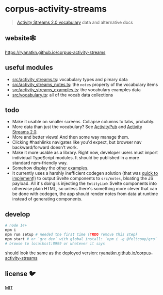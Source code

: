 # corpus-activity-streams

> [Activity Streams 2.0 vocabulary](https://www.w3.org/TR/activitystreams-vocabulary/) data and alternative docs

## website🕸️

<https://ryanatkn.github.io/corpus-activity-streams>

## useful modules

- [src/activity_streams.ts](src/activity_streams.ts): vocabulary types and pimary data
- [src/activity_streams_notes.ts](src/activity_streams_notes.ts):
  the `notes` property of the vocabulary items
- [src/activity_streams_examples.ts](src/activity_streams_examples.ts):
  the vocabulary examples data
- [src/vocabulary.ts](src/vocabulary.ts): all of the vocab data collections

## todo

- Make it usable on smaller screens. Collapse columns to tabs, probably.
- More data than just the vocabulary?
  See [ActivityPub](https://www.w3.org/TR/activitypub/) and
  [Activity Streams 2.0](https://www.w3.org/TR/activitystreams-core/).
- More and better views! And then some way manage them.
- Clicking #hashlinks navigates like you'd expect, but browser nav backward/forward doesn't work.
- Make it more usable as a library.
  Right now, developer users must import individual TypeScript modules.
  It should be published in a more standard npm-friendly way.
- Somehow display the
  [other examples](https://github.com/ryanatkn/corpus-activity-streams/blob/main/src/activity_streams_examples.ts#L1426).
- It currently uses a harshly inefficient codegen solution
  (that was
  [quick to implement](https://github.com/ryanatkn/corpus-activity-streams/blob/main/src/activity_streams_notes_html.gen.ts)!)
  to output Svelte components to `src/notes`, bloating the JS payload.
  All it's doing is injecting the `EntityLink` Svelte components into otherwise plain HTML,
  so unless there's something more clever that can be done with codegen,
  the app should render notes from data at runtime instead of generating components.

## develop

```bash
# node 14+
npm i
npm run setup # needed the first time (TODO remove this step)
npm start # or `gro dev` with global install: `npm i -g @feltcoop/gro`
# browse to localhost:8999 or whatever it says
```

should look the same as the deployed version:
[ryanatkn.github.io/corpus-activity-streams](https://ryanatkn.github.io/corpus-activity-streams)

## license 🐦

[MIT](LICENSE)
